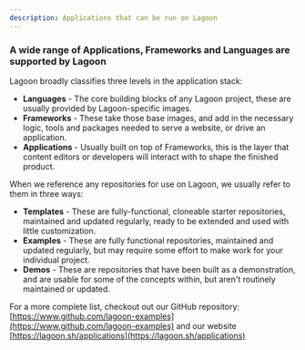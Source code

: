 ```yaml
---
description: Applications that can be run on Lagoon
---
```


### A wide range of Applications, Frameworks and Languages are supported by Lagoon

Lagoon broadly classifies three levels in the application stack:
- **Languages** - The core building blocks of any Lagoon project, these are usually provided by Lagoon-specific images.
- **Frameworks** - These take those base images, and add in the necessary logic, tools and packages needed to serve a website, or drive an application.
- **Applications** - Usually built on top of Frameworks, this is the layer that content editors or developers will interact with to shape the finished product.


When we reference any repositories for use on Lagoon, we usually refer to them in three ways:
- **Templates** - These are fully-functional, cloneable starter repositories, maintained and updated regularly, ready to be extended and used with little customization.
- **Examples** - These are fully functional repositories, maintained and updated regularly, but may require some effort to make work for your individual project.
- **Demos** - These are repositories that have been built as a demonstration, and are usable for some of the concepts within, but aren't routinely maintained or updated.

For a more complete list, checkout out our GitHub repository: [https://www.github.com/lagoon-examples](https://www.github.com/lagoon-examples) and our website [https://lagoon.sh/applications](https://lagoon.sh/applications)

